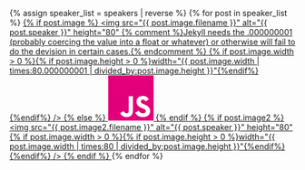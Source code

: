 
{% assign speaker_list = speakers | reverse %}
{% for post in speaker_list %}
  <a href="/speakers/#{{ post.id }}" title="{{ post.speaker }}">
    {% if post.image %}
    <img src="{{ post.image.filename }}" alt="{{ post.speaker }}" height="80"
    {% comment %}Jekyll needs the .000000001 (probably coercing the value into a float or whatever) or otherwise will fail to do the devision in certain cases.{% endcomment %}
    {% if post.image.width > 0 %}{% if post.image.height > 0 %}width="{{ post.image.width | times:80.000000001 | divided_by:post.image.height  }}"{%endif%}{%endif%}
    />
    {% else %}
    <img src="/img/js.eu.png" width="80" height="80" alt="{{ post.speaker }}" />
    {% endif %}
    {% if post.image2 %}
    <img src="{{ post.image2.filename }}" alt="{{ post.speaker }}" height="80"
    {% if post.image.width > 0 %}{% if post.image.height > 0 %}width="{{ post.image.width | times:80 | divided_by:post.image.height  }}"{%endif%}{%endif%}
    />
    {% endif %}
  </a>
{% endfor %}
